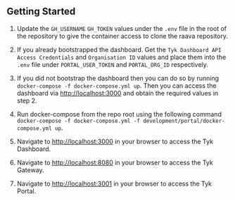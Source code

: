 ## Getting Started
1. Update the `GH_USERNAME` `GH_TOKEN` values under the `.env` file in the root of the repository to give the container access to clone the raava repository.

2. If you already bootstrapped the dashboard. Get the `Tyk Dashboard API Access Credentials` and `Organisation ID` values and place them into the `.env` file under `PORTAL_USER_TOKEN` and `PORTAL_ORG_ID` respectively.

3. If you did not bootstrap the dashboard then you can do so by running `docker-compose -f docker-compose.yml up`. Then you can access the dashboard via [http://localhost:3000](http://localhost:3000) and obtain the required values in step 2.

4. Run docker-compose from the repo root using the following command `docker-compose -f docker-compose.yml -f development/portal/docker-compose.yml up`.

4. Navigate to [http://localhost:3000](http://localhost:3000) in your browser to access the Tyk Dashboard.

5. Navigate to [http://localhost:8080](http://localhost:8080) in your browser to access the Tyk Gateway.

6. Navigate to [http://localhost:3001](http://localhost:3001) in your browser to access the Tyk Portal.
